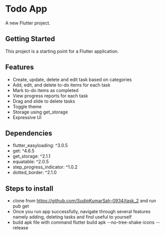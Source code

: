 # Todo App

A new Flutter project.

## Getting Started

This project is a starting point for a Flutter application.
## Features
 - Create, update, delete and edit task based on categories
 - Add, edit, and delete to-do items for each task
 - Mark to-do items as completed
 - View progress reports for each task
 - Drag and slide to delete tasks
 - Toggle theme
 - Storage using get_storage
 - Expressive UI

## Dependencies
 - flutter_easyloading: ^3.0.5
 - get: ^4.6.5
 - get_storage: ^2.1.1
 - equatable: ^2.0.5
 - step_progress_indicator: ^1.0.2
 - dotted_border: ^2.1.0

## Steps to install
 - clone from https://github.com/SudipKumarSah-0934/task_2 and run pub get
 - Once you run app successfully, navigate through several features namely adding, deleting tasks and find useful to yourself
 - build apk file with command 
flutter build apk --no-tree-shake-icons --release


